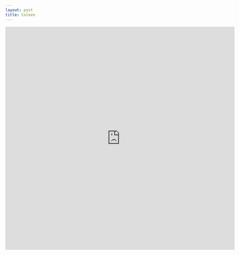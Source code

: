 ```yaml
---
layout: post
title: Coleen
---
```


<iframe src="http://docs.google.com/gview?url={{ site.baseurl }}/compositions/coleen.pdf&embedded=true" style="width:718px; height:700px;" frameborder="0"></iframe>